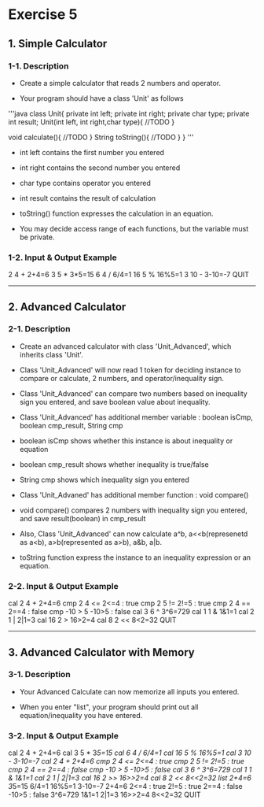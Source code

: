 # Exercise 5

## 1. Simple Calculator

### 1-1. Description

- Create a simple calculator that reads 2 numbers and operator.

- Your program should have a class 'Unit' as follows

'''java
class Unit{
  private int left;
  private int right;
  private char type;
  private int result;
  Unit(int left, int right,char type){
    //TODO
  }

  void calculate(){
    //TODO
  }
  String toString(){
    //TODO
  }
}
'''

- int left contains the first number you entered

- int right contains the second number you entered

- char type contains operator you entered

- int result contains the result of calculation

- toString() function expresses the calculation in an equation.

- You may decide access range of each functions, but the variable must be private.



### 1-2. Input & Output Example

2 4 +
2+4=6
3 5 *
3*5=15
6 4 /
6/4=1
16 5 %
16%5=1
3 10 -
3-10=-7
QUIT





---

## 2. Advanced Calculator

### 2-1. Description

- Create an advanced calculator with class 'Unit_Advanced', which inherits class 'Unit'.

- Class 'Unit_Advanced' will now read 1 token for deciding instance to compare or calculate, 2 numbers, and operator/inequality sign.

- Class 'Unit_Advanced' can compare two numbers based on inequality sign you entered, and save boolean value about inequality.

- Class 'Unit_Advanced' has additional member variable : boolean isCmp, boolean cmp_result, String cmp

- boolean isCmp shows whether this instance is about inequality or equation

- boolean cmp_result shows whether inequality is true/false

- String cmp shows which inequality sign you entered

- Class 'Unit_Advaned' has additional member function : void compare()

- void compare() compares 2 numbers with inequality sign you entered, and save result(boolean) in cmp_result

- Also, Class 'Unit_Advanced' can now calculate a^b, a<<b(represenetd as a<b), a>b(represented as a>b), a&b, a|b. 

- toString function express the instance to an inequality expression or an equation.


### 2-2. Input & Output Example

cal 2 4 +
2+4=6
cmp 2 4 <=
2<=4 : true
cmp 2 5 !=
2!=5 : true
cmp 2 4 ==
2==4 : false
cmp -10 > 5
-10>5 : false
cal 3 6 ^
3^6=729
cal 1 1 &
1&1=1
cal 2 1 |
2|1=3
cal 16 2 >
16>2=4
cal 8 2 <<
8<2=32
QUIT

---

## 3. Advanced Calculator with Memory

### 3-1. Description

- Your Advanced Calculate can now memorize all inputs you entered.

- When you enter "list", your program should print out all equation/inequality you have entered.


### 3-2. Input & Output Example


cal 2 4 +
2+4=6
cal 3 5 *
3*5=15
cal 6 4 /
6/4=1
cal 16 5 %
16%5=1
cal 3 10 -
3-10=-7
cal 2 4 +
2+4=6
cmp 2 4 <=
2<=4 : true
cmp 2 5 !=
2!=5 : true
cmp 2 4 ==
2==4 : false
cmp -10 > 5
-10>5 : false
cal 3 6 ^
3^6=729
cal 1 1 &
1&1=1
cal 2 1 |
2|1=3
cal 16 2 >>
16>>2=4
cal 8 2 <<
8<<2=32
list
2+4=6
3*5=15
6/4=1
16%5=1
3-10=-7
2+4=6
2<=4 : true
2!=5 : true
2==4 : false
-10>5 : false
3^6=729
1&1=1
2|1=3
16>>2=4
8<<2=32
QUIT
